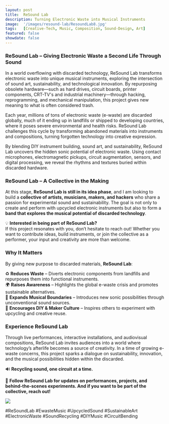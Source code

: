 ```yaml
---
layout: post
title:  ReSound Lab
description: Turning Electronic Waste into Musical Instruments
image:  '/images/resound-lab/ResoundLab8.jpg'
tags:   [Creative-Tech, Music, Composition, Sound-Design, Art]
featured: false
showdate: false
---
```


### **ReSound Lab – Giving Electronic Waste a Second Life Through Sound**  

In a world overflowing with discarded technology, ReSound Lab transforms electronic waste into unique musical instruments, exploring the intersection of sound art, sustainability, and technological innovation. By repurposing obsolete hardware—such as hard drives, circuit boards, printer components, CRT-TV's and industrial machinery—through hacking, reprogramming, and mechanical manipulation, this project gives new meaning to what is often considered trash.

Each year, millions of tons of electronic waste (e-waste) are discarded globally, much of it ending up in landfills or shipped to developing countries, where it poses severe environmental and health risks. ReSound Lab challenges this cycle by transforming abandoned materials into instruments and compositions, turning forgotten technology into creative expression. 

By blending DIY instrument building, sound art, and sustainability, ReSound Lab uncovers the hidden sonic potential of electronic waste. Using contact microphones, electromagnetic pickups, circuit augmentation, sensors, and digital processing, we reveal the rhythms and textures buried within discarded hardware.

### **ReSound Lab – A Collective in the Making**  
At this stage, **ReSound Lab is still in its idea phase**, and I am looking to build a **collective of artists, musicians, makers, and hackers** who share a passion for experimental sound and sustainability. The goal is not only to create and perform with upcycled electronic instruments but also to form a **band that explores the musical potential of discarded technology**.  

💡 **Interested in being part of ReSound Lab?**  
If this project resonates with you, don’t hesitate to reach out! Whether you want to contribute ideas, build instruments, or join the collective as a performer, your input and creativity are more than welcome.  

### **Why It Matters**  
By giving new purpose to discarded materials, **ReSound Lab**:  

♻️ **Reduces Waste** – Diverts electronic components from landfills and repurposes them into functional instruments.  
🌍 **Raises Awareness** – Highlights the global e-waste crisis and promotes sustainable alternatives.  
🎵 **Expands Musical Boundaries** – Introduces new sonic possibilities through unconventional sound sources.  
🔧 **Encourages DIY & Maker Culture** – Inspires others to experiment with upcycling and creative reuse.  

### **Experience ReSound Lab**  
Through live performances, interactive installations, and audiovisual compositions, ReSound Lab invites audiences into a world where technology’s afterlife becomes a source of creativity. In a time of growing e-waste concerns, this project sparks a dialogue on sustainability, innovation, and the musical possibilities hidden within the discarded.  

🔊 **Recycling sound, one circuit at a time.**  

📡 **Follow ReSound Lab for updates on performances, projects, and behind-the-scenes experiments. And if you want to be part of the collective, reach out!**  

![]({{site.baseurl}}/images/resound-lab/ResoundLab1.webp#wide)

#ReSoundLab #EwasteMusic #UpcycledSound #SustainableArt #ElectronicWaste #SoundRecycling #DIYMusic #CircuitBending  